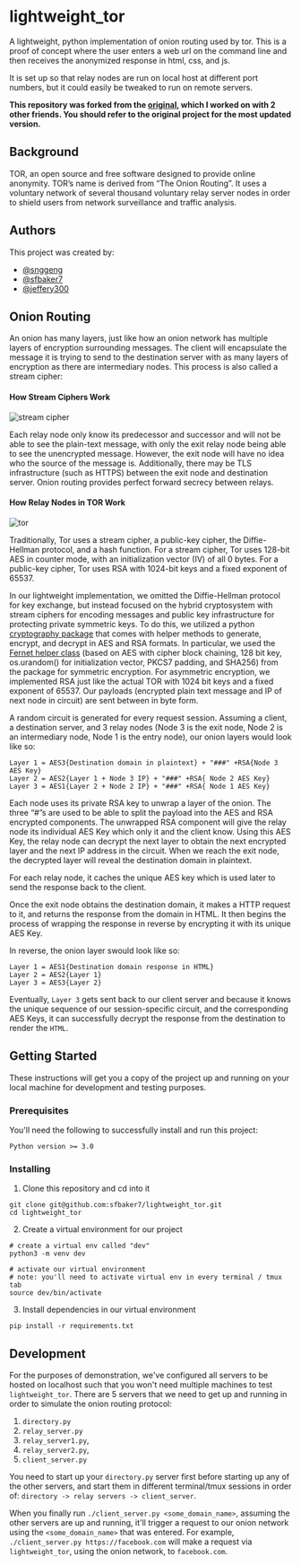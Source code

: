 # lightweight_tor
A lightweight, python implementation of onion routing used by tor. This is a proof of concept where the user enters a web url on the command line and then receives the anonymized response in html, css, and js.

It is set up so that relay nodes are run on local host at different port numbers, but it could easily be tweaked to run on remote servers.

**This repository was forked from the [original](https://github.com/sfbaker7/lightweight_tor), which I worked on with 2 other friends. You should refer to the original project for the most updated version.**

## Background
TOR, an open source and free software designed to provide online anonymity. TOR’s name is derived from “The Onion Routing”.  It uses a voluntary network of several thousand voluntary relay server nodes in order to shield users from network surveillance and traffic analysis.

 ## Authors                                                               
 This project was created by:                                             
  - [@snggeng](https://github.com/snggeng)                                 
  - [@sfbaker7](https://github.com/sfbaker7)                               
  - [@jeffery300](https://github.com/jeffery300)  

## Onion Routing
An onion has many layers, just like how an onion network has multiple layers of encryption surrounding messages. The client will encapsulate the message it is trying to send to the destination server with as many layers of encryption as there are intermediary nodes. This process is also called a stream cipher:

#### How Stream Ciphers Work
![stream cipher](./images/cipher-encryption.png)

Each relay node only know its predecessor and successor and will not be able to see the plain-text message, with only the exit relay node being able to see the unencrypted message. However, the exit node will have no idea who the source of the message is. Additionally, there may be TLS infrastructure (such as HTTPS) between the exit node and destination server. Onion routing provides perfect forward secrecy between relays.

#### How Relay Nodes in TOR Work
![tor](images/tor.png)

Traditionally, Tor uses a stream cipher, a public-key cipher, the Diffie-Hellman protocol, and a hash function. For a stream cipher, Tor uses 128-bit AES in counter mode, with an initialization vector (IV) of all 0 bytes. For a public-key cipher, Tor uses RSA with 1024-bit keys and a fixed exponent of 65537.

In our lightweight implementation, we omitted the Diffie-Hellman protocol for key exchange, but instead focused on the hybrid cryptosystem with stream ciphers for encoding messages and public key infrastructure for protecting private symmetric keys. To do this, we utilized a python [cryptography package](https://cryptography.io/en/latest/) that comes with helper methods to generate, encrypt, and decrypt in AES and RSA formats. In particular, we used the [Fernet helper class](https://cryptography.io/en/latest/fernet/) (based on AES with cipher block chaining, 128 bit key, os.urandom() for initialization vector, PKCS7 padding, and SHA256) from the package for symmetric encryption. For asymmetric encryption, we implemented RSA just like the actual TOR with 1024 bit keys and a fixed exponent of 65537. Our payloads (encrypted plain text message and IP of next node in circuit) are sent between in byte form.

A random circuit is generated for every request session. Assuming a client, a destination server, and 3 relay nodes  (Node 3 is the exit node, Node 2 is an intermediary node, Node 1 is the entry node), our onion layers would look like so:
```
Layer 1 = AES3{Destination domain in plaintext} + "###" +RSA{Node 3 AES Key}
Layer 2 = AES2{Layer 1 + Node 3 IP} + "###" +RSA{ Node 2 AES Key}
Layer 3 = AES1{Layer 2 + Node 2 IP} + "###" +RSA{ Node 1 AES Key}
```

Each node uses its private RSA key to unwrap a layer of the onion. The three “#”s are used to be able to split the payload into the AES and RSA encrypted components. The unwrapped RSA component will give the relay node its individual AES Key which only it and the client know. Using this AES Key, the relay node can decrypt the next layer to obtain the next encrypted layer and the next IP address in the circuit. When we reach the exit node, the decrypted layer will reveal the destination domain in plaintext.

For each relay node, it caches the unique AES key which is used later to send the response back to the client.

Once the exit node obtains the destination domain, it makes a HTTP request to it, and returns the response from the domain in HTML. It then begins the process of wrapping the response in reverse by encrypting it with its unique AES Key.

In reverse, the onion layer swould look like so:

```
Layer 1 = AES1{Destination domain response in HTML}
Layer 2 = AES2{Layer 1}
Layer 3 = AES3{Layer 2}
```

Eventually, `Layer 3` gets sent back to our client server and because it knows the unique sequence of our session-specific circuit, and the corresponding AES Keys, it can successfully decrypt the response from the destination to render the `HTML`.

## Getting Started
These instructions will get you a copy of the project up and running on your local machine for development and testing purposes.

### Prerequisites
You'll need the following to successfully install and run this project:
```
Python version >= 3.0
```

### Installing

1. Clone this repository and cd into it
```
git clone git@github.com:sfbaker7/lightweight_tor.git
cd lightweight_tor
```

2. Create a virtual environment for our project
```
# create a virtual env called "dev"
python3 -m venv dev

# activate our virtual environment
# note: you'll need to activate virtual env in every terminal / tmux tab
source dev/bin/activate
```

3. Install dependencies in our virtual environment
```
pip install -r requirements.txt
```

## Development
For the purposes of demonstration, we've configured all servers to be hosted on localhost such that you won't need multiple machines to test `lightweight_tor`. There are 5 servers that we need to get up and running in order to simulate the onion routing protocol:
1. `directory.py`
2. `relay_server.py`
3. `relay_server1.py`,
4. `relay_server2.py`,
5. `client_server.py`

You need to start up your `directory.py` server first before starting up any of the other servers, and start them in different terminal/tmux sessions in order of:
`directory -> relay servers -> client_server`.

When you finally run `./client_server.py <some_domain_name>`, assuming the other servers are up and running, it'll trigger a request to our onion network using the `<some_domain_name>` that was entered. For example, `./client_server.py https://facebook.com` will make a request via `lightweight_tor`, using the onion network, to `facebook.com`.

